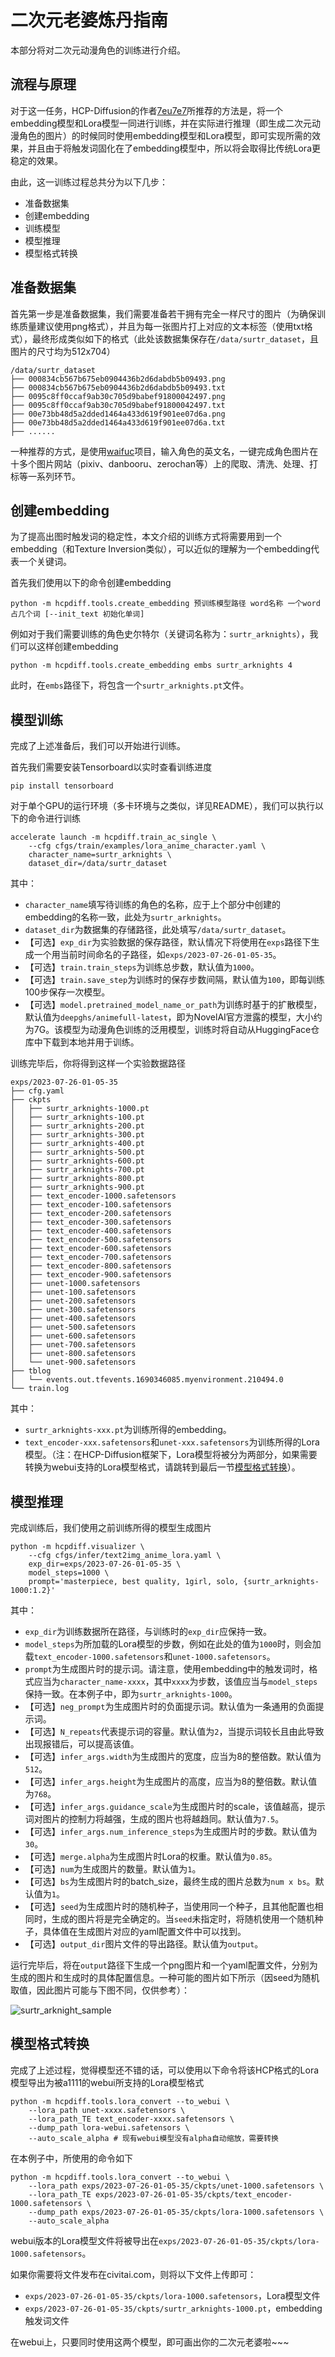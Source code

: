 # 二次元老婆炼丹指南

本部分将对二次元动漫角色的训练进行介绍。

## 流程与原理

对于这一任务，HCP-Diffusion的作者[7eu7e7](https://github.com/7eu7d7)所推荐的方法是，将一个embedding模型和Lora模型一同进行训练，并在实际进行推理（即生成二次元动漫角色的图片）的时候同时使用embedding模型和Lora模型，即可实现所需的效果，并且由于将触发词固化在了embedding模型中，所以将会取得比传统Lora更稳定的效果。

由此，这一训练过程总共分为以下几步：
* 准备数据集
* 创建embedding
* 训练模型
* 模型推理
* 模型格式转换

## 准备数据集

首先第一步是准备数据集，我们需要准备若干拥有完全一样尺寸的图片（为确保训练质量建议使用png格式），并且为每一张图片打上对应的文本标签（使用txt格式），最终形成类似如下的格式（此处该数据集保存在`/data/surtr_dataset`，且图片的尺寸均为512x704）

```text
/data/surtr_dataset
├── 000834cb567b675eb0904436b2d6dabdb5b09493.png
├── 000834cb567b675eb0904436b2d6dabdb5b09493.txt
├── 0095c8ff0ccaf9ab30c705d9babef91800042497.png
├── 0095c8ff0ccaf9ab30c705d9babef91800042497.txt
├── 00e73bb48d5a2dded1464a433d619f901ee07d6a.png
├── 00e73bb48d5a2dded1464a433d619f901ee07d6a.txt
├── ......
```

一种推荐的方式，是使用[waifuc](https://github.com/deepghs/waifuc)项目，输入角色的英文名，一键完成角色图片在十多个图片网站（pixiv、danbooru、zerochan等）上的爬取、清洗、处理、打标等一系列环节。


## 创建embedding

为了提高出图时触发词的稳定性，本文介绍的训练方式将需要用到一个embedding（和Texture Inversion类似），可以近似的理解为一个embedding代表一个关键词。

首先我们使用以下的命令创建embedding

```shell
python -m hcpdiff.tools.create_embedding 预训练模型路径 word名称 一个word占几个词 [--init_text 初始化单词]
```

例如对于我们需要训练的角色史尔特尔（关键词名称为：`surtr_arknights`），我们可以这样创建embedding

```shell
python -m hcpdiff.tools.create_embedding embs surtr_arknights 4
```

此时，在`embs`路径下，将包含一个`surtr_arknights.pt`文件。


## 模型训练

完成了上述准备后，我们可以开始进行训练。

首先我们需要安装Tensorboard以实时查看训练进度

```shell
pip install tensorboard
```

对于单个GPU的运行环境（多卡环境与之类似，详见README），我们可以执行以下的命令进行训练

```shell
accelerate launch -m hcpdiff.train_ac_single \
    --cfg cfgs/train/examples/lora_anime_character.yaml \
    character_name=surtr_arknights \
    dataset_dir=/data/surtr_dataset
```

其中：
* `character_name`填写待训练的角色的名称，应于上个部分中创建的embedding的名称一致，此处为`surtr_arknights`。
* `dataset_dir`为数据集的存储路径，此处填写`/data/surtr_dataset`。
* 【可选】`exp_dir`为实验数据的保存路径，默认情况下将使用在`exps`路径下生成一个用当前时间命名的子路径，如`exps/2023-07-26-01-05-35`。
* 【可选】`train.train_steps`为训练总步数，默认值为`1000`。
* 【可选】`train.save_step`为训练时的保存步数间隔，默认值为`100`，即每训练100步保存一次模型。
* 【可选】`model.pretrained_model_name_or_path`为训练时基于的扩散模型，默认值为`deepghs/animefull-latest`，即为NovelAI官方泄露的模型，大小约为7G。该模型为动漫角色训练的泛用模型，训练时将自动从HuggingFace仓库中下载到本地并用于训练。

训练完毕后，你将得到这样一个实验数据路径

```text
exps/2023-07-26-01-05-35
├── cfg.yaml
├── ckpts
│   ├── surtr_arknights-1000.pt
│   ├── surtr_arknights-100.pt
│   ├── surtr_arknights-200.pt
│   ├── surtr_arknights-300.pt
│   ├── surtr_arknights-400.pt
│   ├── surtr_arknights-500.pt
│   ├── surtr_arknights-600.pt
│   ├── surtr_arknights-700.pt
│   ├── surtr_arknights-800.pt
│   ├── surtr_arknights-900.pt
│   ├── text_encoder-1000.safetensors
│   ├── text_encoder-100.safetensors
│   ├── text_encoder-200.safetensors
│   ├── text_encoder-300.safetensors
│   ├── text_encoder-400.safetensors
│   ├── text_encoder-500.safetensors
│   ├── text_encoder-600.safetensors
│   ├── text_encoder-700.safetensors
│   ├── text_encoder-800.safetensors
│   ├── text_encoder-900.safetensors
│   ├── unet-1000.safetensors
│   ├── unet-100.safetensors
│   ├── unet-200.safetensors
│   ├── unet-300.safetensors
│   ├── unet-400.safetensors
│   ├── unet-500.safetensors
│   ├── unet-600.safetensors
│   ├── unet-700.safetensors
│   ├── unet-800.safetensors
│   └── unet-900.safetensors
├── tblog
│   └── events.out.tfevents.1690346085.myenvironment.210494.0
└── train.log
```

其中：
* `surtr_arknights-xxx.pt`为训练所得的embedding。
* `text_encoder-xxx.safetensors`和`unet-xxx.safetensors`为训练所得的Lora模型。（注：在HCP-Diffusion框架下，Lora模型将被分为两部分，如果需要转换为webui支持的Lora模型格式，请跳转到最后一节[模型格式转换](#模型格式转换)）。


## 模型推理

完成训练后，我们使用之前训练所得的模型生成图片

```shell
python -m hcpdiff.visualizer \
    --cfg cfgs/infer/text2img_anime_lora.yaml \
    exp_dir=exps/2023-07-26-01-05-35 \
    model_steps=1000 \
    prompt='masterpiece, best quality, 1girl, solo, {surtr_arknights-1000:1.2}'
```

其中：
* `exp_dir`为训练数据所在路径，与训练时的`exp_dir`应保持一致。
* `model_steps`为所加载的Lora模型的步数，例如在此处的值为`1000`时，则会加载`text_encoder-1000.safetensors`和`unet-1000.safetensors`。
* `prompt`为生成图片时的提示词。请注意，使用embedding中的触发词时，格式应当为`character_name-xxxx`，其中`xxxx`为步数，该值应当与`model_steps`保持一致。在本例子中，即为`surtr_arknights-1000`。
* 【可选】`neg_prompt`为生成图片时的负面提示词。默认值为一条通用的负面提示词。
* 【可选】`N_repeats`代表提示词的容量。默认值为`2`，当提示词较长且由此导致出现报错后，可以提高该值。
* 【可选】`infer_args.width`为生成图片的宽度，应当为8的整倍数。默认值为`512`。
* 【可选】`infer_args.height`为生成图片的高度，应当为8的整倍数。默认值为`768`。
* 【可选】`infer_args.guidance_scale`为生成图片时的scale，该值越高，提示词对图片的控制力将越强，生成的图片也将越趋同。默认值为`7.5`。
* 【可选】`infer_args.num_inference_steps`为生成图片时的步数。默认值为`30`。
* 【可选】`merge.alpha`为生成图片时Lora的权重。默认值为`0.85`。
* 【可选】`num`为生成图片的数量。默认值为`1`。
* 【可选】`bs`为生成图片时的batch_size，最终生成的图片总数为`num x bs`。默认值为`1`。
* 【可选】`seed`为生成图片时的随机种子，当使用同一个种子，且其他配置也相同时，生成的图片将是完全确定的。当`seed`未指定时，将随机使用一个随机种子，具体值在生成图片对应的yaml配置文件中可以找到。
* 【可选】`output_dir`图片文件的导出路径。默认值为`output`。


运行完毕后，将在`output`路径下生成一个png图片和一个yaml配置文件，分别为生成的图片和生成时的具体配置信息。一种可能的图片如下所示（因seed为随机取值，因此图片可能与下图不同，仅供参考）：

![surtr_arknight_sample](./imgs/surtr_arknights_sample.png)



## 模型格式转换

完成了上述过程，觉得模型还不错的话，可以使用以下命令将该HCP格式的Lora模型导出为被a1111的webui所支持的Lora模型格式

```shell
python -m hcpdiff.tools.lora_convert --to_webui \
    --lora_path unet-xxxx.safetensors \
    --lora_path_TE text_encoder-xxxx.safetensors \
    --dump_path lora-webui.safetensors \
    --auto_scale_alpha # 现有webui模型没有alpha自动缩放，需要转换
```

在本例子中，所使用的命令如下

```shell
python -m hcpdiff.tools.lora_convert --to_webui \
    --lora_path exps/2023-07-26-01-05-35/ckpts/unet-1000.safetensors \
    --lora_path_TE exps/2023-07-26-01-05-35/ckpts/text_encoder-1000.safetensors \
    --dump_path exps/2023-07-26-01-05-35/ckpts/lora-1000.safetensors \
    --auto_scale_alpha
```

webui版本的Lora模型文件将被导出在`exps/2023-07-26-01-05-35/ckpts/lora-1000.safetensors`。

如果你需要将文件发布在civitai.com，则将以下文件上传即可：
* `exps/2023-07-26-01-05-35/ckpts/lora-1000.safetensors`，Lora模型文件
* `exps/2023-07-26-01-05-35/ckpts/surtr_arknights-1000.pt`，embedding触发词文件

在webui上，只要同时使用这两个模型，即可画出你的二次元老婆啦~~~

